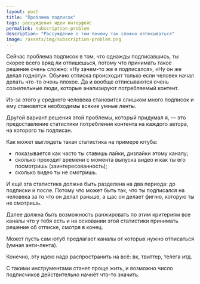 ```yaml
---
layout: post
title: "Проблема подписок"
tags: рассуждения идеи интерфейс
permalink: subscription-problem
description: "Рассуждение о том почему так сложно отписываться"
image: /assets/img/subscription-problem.png
---
```


Сейчас проблема подписок в том, что однажды подписавшись, ты скорее всего вряд ли отпишешься, потому что принимать такое решение очень сложно: «Ну зачем-то же я подписался», «Ну он же делал годноту». Обычно отписка происходит только если человек начал делать что-то очень плохое. Да и вообще отписываются очень сознательные люди, которые анализируют потребляемый контент.

Из-за этого у среднего человека становится слишком много подписок и ему становятся необходимы всякие умные ленты.

Другой вариант решения этой проблемы, который придумал я, — это предоставление статистики потребления контента на каждого автора, на которого ты подписан.

Как может выглядеть такая статистика на примере ютуба: 
* показывается как часто ты ставишь лайки, дизлайки этому каналу; 
* сколько проходит времени с момента выпуска видео и как ты его посмотришь (заинтересованность); 
* сколько видео ты не смотришь.

И ещё эта статистика должна быть разделена на два периода: до подписки и после. Потому что может быть так, что ты подписался на человека за то что он делал раньше, а щас он делает фигню, которую ты не смотришь.

Далее должна быть возможность ранжировать по этим критериям все каналы что у тебя есть и на основании этой статистики принимать решение об отписке, смотря в конец.

Может пусть сам ютуб предлагает каналы от которых нужно отписаться (умная анти-лента).

Конечно, эту идею надо распространить на всё: вк, твиттер, телега итд.

С такими инструментами станет проще жить, и возможно число подписчиков действительно начнёт что-то значить.